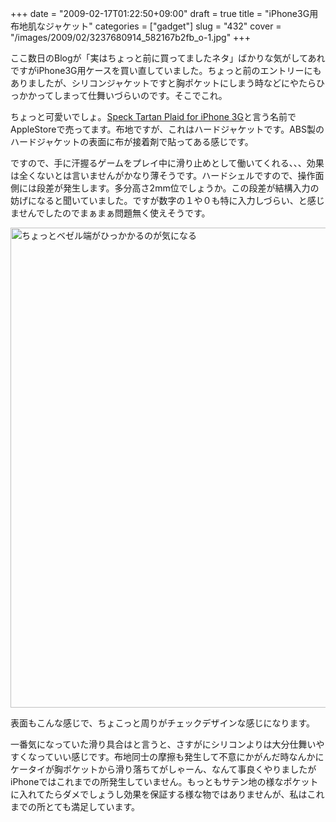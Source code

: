 +++
date = "2009-02-17T01:22:50+09:00"
draft = true
title = "iPhone3G用布地肌なジャケット"
categories = ["gadget"]
slug = "432"
cover = "/images/2009/02/3237680914_582167b2fb_o-1.jpg"
+++

ここ数日のBlogが「実はちょっと前に買ってましたネタ」ばかりな気がしてあれですがiPhone3G用ケースを買い直していました。ちょっと前のエントリーにもありましたが、シリコンジャケットですと胸ポケットにしまう時などにやたらひっかかってしまって仕舞いづらいのです。そこでこれ。

ちょっと可愛いでしょ。<a href="http://ck.jp.ap.valuecommerce.com/servlet/referral?sid=2538519&amp;pid=877879746&amp;vc_url=http%3a%2f%2fstore%2eapple%2ecom%2f0120-APPLE-1%2fWebObjects%2fjapanstore%3faosid%3dp215%26productLearnMore%3dTU086ZM%2fA%26cid%3dAOS-JP-AFFC-PRODUCT" target="_blank"><img src="http://ad.jp.ap.valuecommerce.com/servlet/gifbanner?sid=2538519&amp;pid=877879746" border="0" height="1" width="1" />Speck Tartan Plaid for iPhone 3G</a>と言う名前でAppleStoreで売ってます。布地ですが、これはハードジャケットです。ABS製のハードジャケットの表面に布が接着剤で貼ってある感じです。

ですので、手に汗握るゲームをプレイ中に滑り止めとして働いてくれる、、、効果は全くないとは言いませんがかなり薄そうです。ハードシェルですので、操作面側には段差が発生します。多分高さ2mm位でしょうか。この段差が結構入力の妨げになると聞いていました。ですが数字の１や０も特に入力しづらい、と感じませんでしたのでまぁまぁ問題無く使えそうです。

<a href="/images/2009/02/3237680914_582167b2fb_o-1.jpg"><img src="/images/2009/02/3237680914_582167b2fb_o-1024x768.jpg" alt="ちょっとベゼル端がひっかかるのが気になる" width="1024" height="768" class="aligncenter size-large wp-image-2476" /></a>

表面もこんな感じで、ちょこっと周りがチェックデザインな感じになります。

一番気になっていた滑り具合はと言うと、さすがにシリコンよりは大分仕舞いやすくなっていい感じです。布地同士の摩擦も発生して不意にかがんだ時なんかにケータイが胸ポケットから滑り落ちてがしゃーん、なんて事良くやりましたがiPhoneではこれまでの所発生していません。もっともサテン地の様なポケットに入れてたらダメでしょうし効果を保証する様な物ではありませんが、私はこれまでの所とても満足しています。
